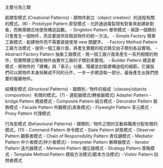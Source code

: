 
主要分為三類

創建型模式 (Creational Patterns) - 跟物件創立（object creation）的過程有關的模式。(6)
    - Prototype Pattern 原型模式 - 允許通過複製現有對象來創建新對象，而無需顯式地使用構造函數。
    - Singleton Pattern 單例模式 - 保證一個類別只會產生一個物件，而且要提供存取該物件的統一方法。
    - Simple Factory 簡單工廠模式 - 創建物件而不需要直接使用 new 關鍵字。
    - Factory Method Pattern 工廠方法模式 - 提供一個工廠介面，將產生實體的程式碼交由子類別各自實現。
    - Abstract Factory Pattern 抽象工廠模式 - 用一個工廠介面來產生一系列相關的物件，但實際建立哪些物件由實作工廠的子類別來實現。
    - Builder Pattern 建造者模式 - 將物件的「建構」與「表示」分離，隱藏並封裝建構過程的細節。它讓我們可以將物件本身拆解成不同的元件，一步一步建造每一部分，最後產生出我們想要的複雜物件。
        
結構型模式 (Structural Patterns) - 跟類別／物件的組成（classes/objects composition）有關的模式。(7)
    - 適配器模式(轉接器模式) Adapter Pattern
    - bridge Pattern 橋接模式
    - Composite Pattern 組合模式
    - Decorator Pattern 裝飾模式
    - Facade Pattern 外觀模式(表象模式)
    - Flyweight Pattern 享元模式
    - Proxy Pattern 代理模式

行為型模式 (Behavioural Patterns) - 跟類別／物件之間的互動與職責分配有關的模式。(11)
    - Command Pattern 命令模式
    - State Pattern 狀態模式
    - Observer Pattern 觀察者模式
    - Chain of Responsibility Pattern 責任鏈模式
    - Mediator Pattern 中介者模式(仲介者模式)
    - Interpreter Pattern 解釋器模式
    - Iterator Pattern 迭代器模式
    - Memento Pattern 備忘錄模式
    - Strategy Pattern 策略模式
    - Template Method Pattern 模板方法模式(範本方法模式)
    - Visitor Pattern 訪問者模式